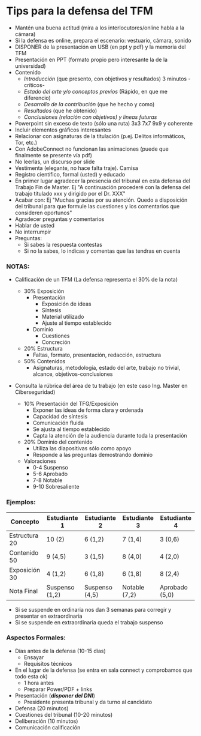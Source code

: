 # Tips para la defensa del TFM

* Mantén una buena actitud (mira a los interlocutores/online habla a la cámara)
* Si la defensa es online, prepara el escenario: vestuario, cámara, sonido
* DISPONER de la presentación en USB (en ppt y pdf) y la memoria del TFM
* Presentación en PPT (formato propio pero interesante la de la universidad)
* Contenido
  * *Introducción* (que presento, con objetivos y resultados) 3 minutos -críticos-
  * *Estado del arte y/o conceptos previos* (Rápido, en que me diferencio)
  * *Desarrollo de la contribución* (que he hecho y como)
  * *Resultados* (que he obtenido)
  * *Conclusiones (relación con objetivos) y líneas futuras*
* Powerpoint sin exceso de texto (sólo una ruta) 3x3 7x7 9x9 y coherente
* Incluir elementos gráficos interesantes
* Relacionar con asignaturas de la titulación (p.ej. Delitos informáticos, Tor, etc.)
* Con AdobeConnect no funcionan las animaciones (puede que finalmente se presente vía pdf)
* No leerlas, un discurso por slide
* Vestimenta (elegante, no hace falta traje). Camisa
* Registro científico, formal (usted) y educado
* En primer lugar agradecer la presencia del tribunal en esta defensa del Trabajo Fin de Master. Ej "A continuación procederé con la defensa del trabajo titulado xxx y dirigido por el Dr. XXX"
* Acabar con: Ej "Muchas gracias por su atención. Quedo a disposición del tribunal para que formule las cuestiones y los comentarios que consideren oportunos"
* Agradecer preguntas y comentarios
* Hablar de usted
* No interrumpir
* Preguntas:
  * Si sabes la respuesta contestas
  * Si no la sabes, lo indicas y comentas que las tendras en cuenta

### NOTAS:

* Calificación de un TFM (La defensa representa el 30% de la nota)
    * 30% Exposición
        * Presentación
            * Exposición de ideas
            * Síntesis
            * Material utilizado
            * Ajuste al tiempo establecido
        * Dominio
            * Cuestiones
            * Concreción
    * 20% Estructura
        * Faltas, formato, presentación, redacción, estructura
    * 50% Contenidos
        * Asignaturas, metodología, estado del arte, trabajo no trivial, alcance, objetivos-conclusiones
      

* Consulta la rúbrica del área de tu trabajo (en este caso Ing. Master en Ciberseguridad)
    * 10% Presentación del TFG/Exposición
        * Exponer las ideas de forma clara y ordenada
        * Capacidad de síntesis
        * Comunicación fluida
        * Se ajusta al tiempo establecido
        * Capta la atención de la audiencia durante toda la presentación
    * 20% Dominio del contenido
        * Utiliza las diapositivas sólo como apoyo
        * Responde a las preguntas demostrando dominio
    * Valoraciones
        * 0-4 Suspenso
        * 5-6 Aprobado
        * 7-8 Notable
        * 9-10 Sobresaliente

### Ejemplos:

| Concepto      | Estudiante 1   | Estudiante 2   | Estudiante 3  | Estudiante 4   |
|---------------|----------------|----------------|---------------|----------------|
| Estructura 20 | 10 (2)         | 6 (1,2)        | 7 (1,4)       | 3 (0,6)        | 
| Contenido  50 | 9 (4,5)        | 3 (1,5)        | 8 (4,0)       | 4 (2,0)        |
| Exposición 30 | 4 (1,2)        | 6 (1,8)        | 6 (1,8)       | 8 (2,4)        |
| Nota Final    | Suspenso (1,2) | Suspenso (4,5) | Notable (7,2) | Aprobado (5,0) |

* Si se suspende en ordinaria nos dan 3 semanas para corregir y presentar en extraordinaria
* Si se suspende en extraordinaria queda el trabajo suspenso

### Aspectos Formales:
 * Días antes de la defensa (10-15 días)
   * Ensayar
   * Requisitos técnicos
 * En el lugar de la defensa (se entra en sala connect y comprobamos que todo esta ok)
   * 1 hora antes
   * Preparar Power/PDF + links
 * Presentación (***disponer del DNI***)
   * Presidente presenta tribunal y da turno al candidato
 * Defensa (20 minutos)
 * Cuestiones del tribunal (10-20 minutos)
 * Deliberación (10 minutos)
 * Comunicación calificación